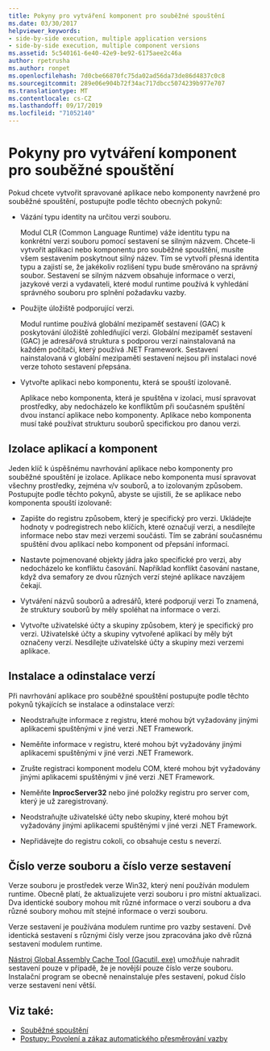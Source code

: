 ```yaml
---
title: Pokyny pro vytváření komponent pro souběžné spouštění
ms.date: 03/30/2017
helpviewer_keywords:
- side-by-side execution, multiple application versions
- side-by-side execution, multiple component versions
ms.assetid: 5c540161-6e40-42e9-be92-6175aee2c46a
author: rpetrusha
ms.author: ronpet
ms.openlocfilehash: 7d0cbe66870fc75da02ad56da73de86d4837c0c8
ms.sourcegitcommit: 289e06e904b72f34ac717dbcc5074239b977e707
ms.translationtype: MT
ms.contentlocale: cs-CZ
ms.lasthandoff: 09/17/2019
ms.locfileid: "71052140"
---
```

# <a name="guidelines-for-creating-components-for-side-by-side-execution"></a>Pokyny pro vytváření komponent pro souběžné spouštění
Pokud chcete vytvořit spravované aplikace nebo komponenty navržené pro souběžné spouštění, postupujte podle těchto obecných pokynů:  
  
- Vázání typu identity na určitou verzi souboru.  
  
     Modul CLR (Common Language Runtime) váže identitu typu na konkrétní verzi souboru pomocí sestavení se silným názvem. Chcete-li vytvořit aplikaci nebo komponentu pro souběžné spouštění, musíte všem sestavením poskytnout silný název. Tím se vytvoří přesná identita typu a zajistí se, že jakékoliv rozlišení typu bude směrováno na správný soubor. Sestavení se silným názvem obsahuje informace o verzi, jazykové verzi a vydavateli, které modul runtime používá k vyhledání správného souboru pro splnění požadavku vazby.  
  
- Použijte úložiště podporující verzi.  
  
     Modul runtime používá globální mezipaměť sestavení (GAC) k poskytování úložiště zohledňující verzi. Globální mezipaměť sestavení (GAC) je adresářová struktura s podporou verzí nainstalovaná na každém počítači, který používá .NET Framework. Sestavení nainstalovaná v globální mezipaměti sestavení nejsou při instalaci nové verze tohoto sestavení přepsána.  
  
- Vytvořte aplikaci nebo komponentu, která se spouští izolovaně.  
  
     Aplikace nebo komponenta, která je spuštěna v izolaci, musí spravovat prostředky, aby nedocházelo ke konfliktům při současném spuštění dvou instancí aplikace nebo komponenty. Aplikace nebo komponenta musí také používat strukturu souborů specifickou pro danou verzi.  
  
## <a name="application-and-component-isolation"></a>Izolace aplikací a komponent  
 Jeden klíč k úspěšnému navrhování aplikace nebo komponenty pro souběžné spouštění je izolace. Aplikace nebo komponenta musí spravovat všechny prostředky, zejména v/v souborů, a to izolovaným způsobem. Postupujte podle těchto pokynů, abyste se ujistili, že se aplikace nebo komponenta spouští izolovaně:  
  
- Zapište do registru způsobem, který je specifický pro verzi. Ukládejte hodnoty v podregistrech nebo klíčích, které označují verzi, a nesdílejte informace nebo stav mezi verzemi součásti. Tím se zabrání současnému spuštění dvou aplikací nebo komponent od přepsání informací.  
  
- Nastavte pojmenované objekty jádra jako specifické pro verzi, aby nedocházelo ke konfliktu časování. Například konflikt časování nastane, když dva semafory ze dvou různých verzí stejné aplikace navzájem čekají.  
  
- Vytváření názvů souborů a adresářů, které podporují verzi To znamená, že struktury souborů by měly spoléhat na informace o verzi.  
  
- Vytvořte uživatelské účty a skupiny způsobem, který je specifický pro verzi. Uživatelské účty a skupiny vytvořené aplikací by měly být označeny verzí. Nesdílejte uživatelské účty a skupiny mezi verzemi aplikace.  
  
## <a name="installing-and-uninstalling-versions"></a>Instalace a odinstalace verzí  
 Při navrhování aplikace pro souběžné spouštění postupujte podle těchto pokynů týkajících se instalace a odinstalace verzí:  
  
- Neodstraňujte informace z registru, které mohou být vyžadovány jinými aplikacemi spuštěnými v jiné verzi .NET Framework.  
  
- Neměňte informace v registru, které mohou být vyžadovány jinými aplikacemi spuštěnými v jiné verzi .NET Framework.  
  
- Zrušte registraci komponent modelu COM, které mohou být vyžadovány jinými aplikacemi spuštěnými v jiné verzi .NET Framework.  
  
- Neměňte **InprocServer32** nebo jiné položky registru pro server com, který je už zaregistrovaný.  
  
- Neodstraňujte uživatelské účty nebo skupiny, které mohou být vyžadovány jinými aplikacemi spuštěnými v jiné verzi .NET Framework.  
  
- Nepřidávejte do registru cokoli, co obsahuje cestu s neverzí.  
  
## <a name="file-version-number-and-assembly-version-number"></a>Číslo verze souboru a číslo verze sestavení  
 Verze souboru je prostředek verze Win32, který není používán modulem runtime. Obecně platí, že aktualizujete verzi souboru i pro místní aktualizaci. Dva identické soubory mohou mít různé informace o verzi souboru a dva různé soubory mohou mít stejné informace o verzi souboru.  
  
 Verze sestavení je používána modulem runtime pro vazby sestavení. Dvě identická sestavení s různými čísly verze jsou zpracována jako dvě různá sestavení modulem runtime.  
  
 [Nástroj Global Assembly Cache Tool (Gacutil. exe)](../tools/gacutil-exe-gac-tool.md) umožňuje nahradit sestavení pouze v případě, že je novější pouze číslo verze souboru. Instalační program se obecně nenainstaluje přes sestavení, pokud číslo verze sestavení není větší.  
  
## <a name="see-also"></a>Viz také:

- [Souběžné spouštění](side-by-side-execution.md)
- [Postupy: Povolení a zákaz automatického přesměrování vazby](../configure-apps/how-to-enable-and-disable-automatic-binding-redirection.md)
